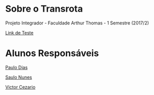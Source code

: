 # Sobre o Transrota
Projeto Integrador - Faculdade Arthur Thomas - 1 Semestre (2017/2)

[Link de Teste](http://www.transrota.paralink.com.br)

# Alunos Responsáveis

[Paulo Dias](https://github.com/pecedias)

[Saulo Nunes](https://github.com/SauloNunes)

[Victor Cezario](https://github.com/victorcezario)
